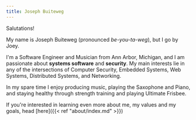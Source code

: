 ```yaml
---
title: Joseph Buiteweg
---
```


Salutations! 

My name is Joseph Buiteweg (pronounced _be-you-ta-weg_), but I go by Joey. 

I'm a Software Engineer and Musician from Ann Arbor, Michigan, and I am passionate about **systems software** and **security**. My main interests lie in any of the intersections of Computer Security, Embedded Systems, Web Systems, Distributed Systems, and Networking.

In my spare time I enjoy producing music, playing the Saxophone and Piano, and staying healthy through strength training and playing Ultimate Frisbee.

If you're interested in learning even more about me, my values and my goals, head [here]({{< ref "about/index.md" >}})
